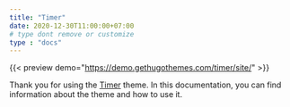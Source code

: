 ```yaml
---
title: "Timer"
date: 2020-12-30T11:00:00+07:00
# type dont remove or customize
type : "docs"
---
```


{{< preview demo="https://demo.gethugothemes.com/timer/site/" >}}

Thank you for using the [Timer](https://gethugothemes.com/themes/timer/) theme. In this documentation, you can find information about the theme and how to use it.
